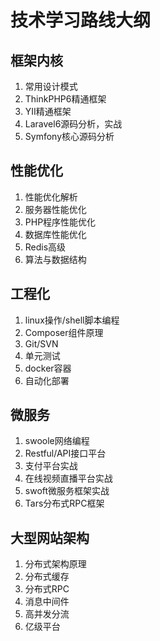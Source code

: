 # 技术学习路线大纲
## 框架内核
1. 常用设计模式
2. ThinkPHP6精通框架
3. YII精通框架
4. Laravel6源码分析，实战
5. Symfony核心源码分析

## 性能优化
1. 性能优化解析
2. 服务器性能优化
3. PHP程序性能优化
4. 数据库性能优化
5. Redis高级
6. 算法与数据结构

## 工程化
1. linux操作/shell脚本编程
2. Composer组件原理
3. Git/SVN
4. 单元测试
5. docker容器
6. 自动化部署

## 微服务
1. swoole网络编程
2. Restful/API接口平台
3. 支付平台实战
4. 在线视频直播平台实战
5. swoft微服务框架实战
6. Tars分布式RPC框架

## 大型网站架构
1. 分布式架构原理
2. 分布式缓存
3. 分布式RPC
4. 消息中间件
5. 高并发分流
6. 亿级平台
